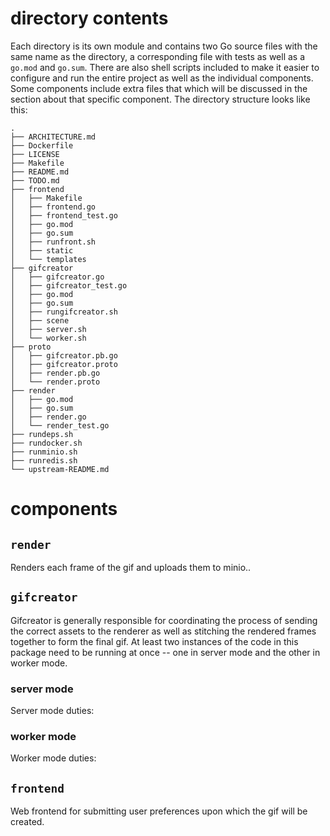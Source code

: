 # directory contents
Each directory is its own module and contains two Go source files with the same name as the directory, a corresponding file with tests as well as a `go.mod` and `go.sum`.
There are also shell scripts included to make it easier to configure and run the entire project as well as the individual components.
Some components include extra files that which will be discussed in the section about that specific component.
The directory structure looks like this:
```
.
├── ARCHITECTURE.md
├── Dockerfile
├── LICENSE
├── Makefile
├── README.md
├── TODO.md
├── frontend
│   ├── Makefile
│   ├── frontend.go
│   ├── frontend_test.go
│   ├── go.mod
│   ├── go.sum
│   ├── runfront.sh
│   ├── static
│   └── templates
├── gifcreator
│   ├── gifcreator.go
│   ├── gifcreator_test.go
│   ├── go.mod
│   ├── go.sum
│   ├── rungifcreator.sh
│   ├── scene
│   ├── server.sh
│   └── worker.sh
├── proto
│   ├── gifcreator.pb.go
│   ├── gifcreator.proto
│   ├── render.pb.go
│   └── render.proto
├── render
│   ├── go.mod
│   ├── go.sum
│   ├── render.go
│   └── render_test.go
├── rundeps.sh
├── rundocker.sh
├── runminio.sh
├── runredis.sh
└── upstream-README.md
```

# components
## `render`
Renders each frame of the gif and uploads them to minio..
## `gifcreator`
Gifcreator is generally responsible for coordinating the process of sending the correct assets to the renderer as well as stitching the rendered frames together to form the final gif.
At least two instances of the code in this package need to be running at once -- one in server mode and the other in worker mode.
### server mode
Server mode duties:
### worker mode
Worker mode duties:
## `frontend`
Web frontend for submitting user preferences upon which the gif will be created.
